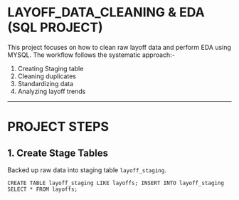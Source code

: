 # LAYOFF_DATA_CLEANING & EDA (SQL PROJECT)
This project focuses on how to clean raw layoff data and perform EDA using MYSQL.
The workflow follows the systematic approach:-
1. Creating Staging table
2. Cleaning duplicates
3. Standardizing data
4. Analyzing layoff trends
---

# PROJECT STEPS
## 1. Create Stage Tables
Backed up raw data into staging table `layoff_staging`.

`CREATE TABLE layoff_staging LIKE layoffs;
INSERT INTO layoff_staging SELECT * FROM layoffs;`
 
